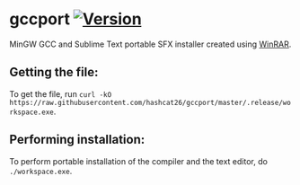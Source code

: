 # gccport [![Version](https://img.shields.io/badge/gcc-v.13.1.0-31BD50?logo=gnu)](https://github.com/niXman/mingw-builds-binaries/releases/tag/13.1.0-rt_v11-rev1)
MinGW GCC and Sublime Text portable SFX installer created using [WinRAR](https://www.win-rar.com).

Getting the file:
---------------------------------
To get the file, run `curl -kO https://raw.githubusercontent.com/hashcat26/gccport/master/.release/workspace.exe`.

Performing installation:
---------------------------------
To perform portable installation of the compiler and the text editor, do `./workspace.exe`.
